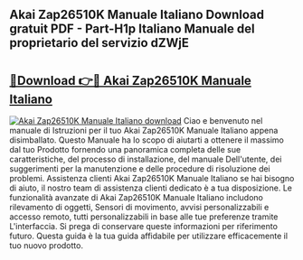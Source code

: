 ## Akai Zap26510K Manuale Italiano Download gratuit PDF - Part-H1p Italiano Manuale del proprietario del servizio dZWjE

# <h2><a href="http://dfbod2.blite.top/?on=Akai+Zap26510K+Manuale+Italiano">🔗Download 👉🔴 Akai Zap26510K Manuale Italiano</a></h2>

[![Akai Zap26510K Manuale Italiano download](https://i.imgur.com/lujVjoI.png)](http://dfbod2.blite.top/?on=Akai+Zap26510K+Manuale+Italiano)
Ciao e benvenuto nel manuale di Istruzioni per il tuo Akai Zap26510K Manuale Italiano appena disimballato. Questo Manuale ha lo scopo di aiutarti a ottenere il massimo dal tuo Prodotto fornendo una panoramica completa delle sue caratteristiche, del processo di installazione, del manuale Dell'utente, dei suggerimenti per la manutenzione e delle procedure di risoluzione dei problemi. Assistenza clienti Akai Zap26510K Manuale Italiano se hai bisogno di aiuto, il nostro team di assistenza clienti dedicato è a tua disposizione. Le funzionalità avanzate di Akai Zap26510K Manuale Italiano includono rilevamento di oggetti, Sensori di movimento, avvisi personalizzabili e accesso remoto, tutti personalizzabili in base alle tue preferenze tramite L'interfaccia. Si prega di conservare queste informazioni per riferimento futuro. Questa guida è la tua guida affidabile per utilizzare efficacemente il tuo nuovo prodotto.
